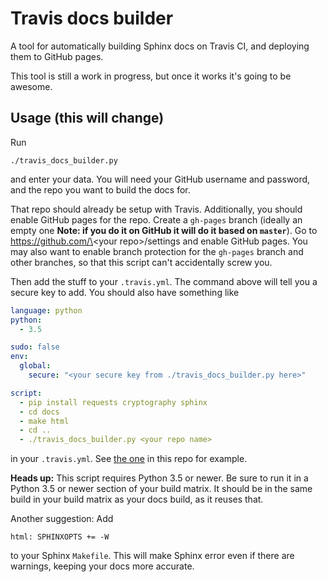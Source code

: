 # Travis docs builder

A tool for automatically building Sphinx docs on Travis CI, and deploying them
to GitHub pages.

This tool is still a work in progress, but once it works it's going to be
awesome.

## Usage (this will change)

Run

    ./travis_docs_builder.py

and enter your data. You will need your GitHub username and password, and the
repo you want to build the docs for.

That repo should already be setup with Travis. Additionally, you should enable
GitHub pages for the repo. Create a `gh-pages` branch (ideally an empty one
**Note: if you do it on GitHub it will do it based on `master`**). Go to
https://github.com/\<your repo\>/settings and enable GitHub pages. You may also
want to enable branch protection for the `gh-pages` branch and other branches,
so that this script can't accidentally screw you.

Then add the stuff to your `.travis.yml`. The command above will tell you a
secure key to add. You should also have something like

``` yaml
language: python
python:
  - 3.5

sudo: false
env:
  global:
    secure: "<your secure key from ./travis_docs_builder.py here>"

script:
  - pip install requests cryptography sphinx
  - cd docs
  - make html
  - cd ..
  - ./travis_docs_builder.py <your repo name>
```

in your `.travis.yml`. See [the one](.travis.yml) in this repo for example.

**Heads up:** This script requires Python 3.5 or newer. Be sure to run it in a
Python 3.5 or newer section of your build matrix. It should be in the same
build in your build matrix as your docs build, as it reuses that.

Another suggestion: Add

    html: SPHINXOPTS += -W


to your Sphinx `Makefile`. This will make Sphinx error even if there are
warnings, keeping your docs more accurate.
